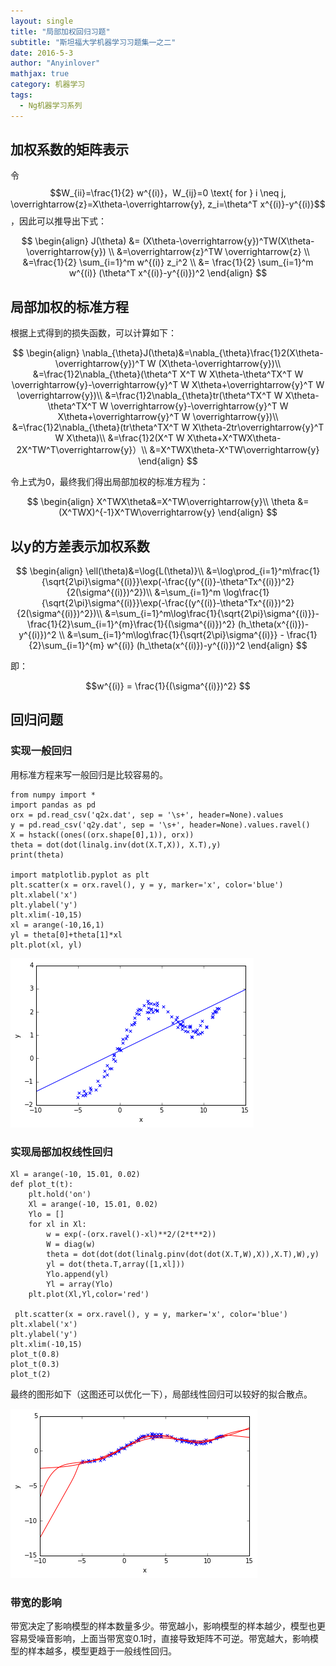```yaml
---
layout: single
title: "局部加权回归习题"
subtitle: "斯坦福大学机器学习习题集一之二"
date: 2016-5-3
author: "Anyinlover"
mathjax: true
category: 机器学习
tags:
  - Ng机器学习系列
---
```


## 加权系数的矩阵表示
令$$W_{ii}=\frac{1}{2} w^{(i)}，W_{ij}=0 \text{ for } i \neq j, \overrightarrow{z}=X\theta-\overrightarrow{y}, z_i=\theta^T x^{(i)}-y^{(i)}$$，因此可以推导出下式：

$$
\begin{align}
J(\theta) &= (X\theta-\overrightarrow{y})^TW(X\theta-\overrightarrow{y}) \\
&=\overrightarrow{z}^TW \overrightarrow{z} \\
&=\frac{1}{2} \sum_{i=1}^m w^{(i)} z_i^2 \\
&= \frac{1}{2} \sum_{i=1}^m w^{(i)} (\theta^T x^{(i)}-y^{(i)})^2
\end{align}
$$

## 局部加权的标准方程
根据上式得到的损失函数，可以计算如下：

$$
\begin{align}
\nabla_{\theta}J(\theta)&=\nabla_{\theta}\frac{1}2(X\theta-\overrightarrow{y})^T W (X\theta-\overrightarrow{y})\\
&=\frac{1}2\nabla_{\theta}(\theta^T X^T W X\theta-\theta^TX^T W \overrightarrow{y}-\overrightarrow{y}^T W X\theta+\overrightarrow{y}^T W \overrightarrow{y})\\
&=\frac{1}2\nabla_{\theta}tr(\theta^TX^T W X\theta-\theta^TX^T W \overrightarrow{y}-\overrightarrow{y}^T W X\theta+\overrightarrow{y}^T W \overrightarrow{y})\\
&=\frac{1}2\nabla_{\theta}(tr\theta^TX^T W X\theta-2tr\overrightarrow{y}^T W X\theta)\\
&=\frac{1}2(X^T W X\theta+X^TWX\theta-2X^TW^T\overrightarrow{y}）\\
&=X^TWX\theta-X^TW\overrightarrow{y}
\end{align}
$$

令上式为0，最终我们得出局部加权的标准方程为：

$$
\begin{align}
X^TWX\theta&=X^TW\overrightarrow{y}\\
\theta &= (X^TWX)^{-1}X^TW\overrightarrow{y}
\end{align}
$$

## 以y的方差表示加权系数

$$
\begin{align}
\ell(\theta)&=\log{L(\theta)}\\
&=\log\prod_{i=1}^m\frac{1}{\sqrt{2\pi}\sigma^{(i)}}\exp(-\frac{(y^{(i)}-\theta^Tx^{(i)})^2}{2(\sigma^{(i)})^2})\\
&=\sum_{i=1}^m \log\frac{1}{\sqrt{2\pi}\sigma^{(i)}}\exp(-\frac{(y^{(i)}-\theta^Tx^{(i)})^2}{2(\sigma^{(i)})^2})\\
&=\sum_{i=1}^m\log\frac{1}{\sqrt{2\pi}\sigma^{(i)}}-\frac{1}{2}\sum_{i=1}^{m}\frac{1}{(\sigma^{(i)})^2} (h_\theta(x^{(i)})-y^{(i)})^2 \\
&=\sum_{i=1}^m\log\frac{1}{\sqrt{2\pi}\sigma^{(i)}} - \frac{1}{2}\sum_{i=1}^{m} w^{(i)} (h_\theta(x^{(i)})-y^{(i)})^2
\end{align}
$$

即：

$$w^{(i)} = \frac{1}{(\sigma^{(i)})^2} $$

## 回归问题

### 实现一般回归
用标准方程来写一般回归是比较容易的。

~~~
from numpy import *
import pandas as pd
orx = pd.read_csv('q2x.dat', sep = '\s+', header=None).values
y = pd.read_csv('q2y.dat', sep = '\s+', header=None).values.ravel()
X = hstack((ones((orx.shape[0],1)), orx))
theta = dot(dot(linalg.inv(dot(X.T,X)), X.T),y)
print(theta)

import matplotlib.pyplot as plt
plt.scatter(x = orx.ravel(), y = y, marker='x', color='blue')
plt.xlabel('x')
plt.ylabel('y')
plt.xlim(-10,15)
xl = arange(-10,16,1)
yl = theta[0]+theta[1]*xl
plt.plot(xl, yl)
~~~

![ps1_2_1](\img\ps1_2_1.png)

### 实现局部加权线性回归

~~~
Xl = arange(-10, 15.01, 0.02)
def plot_t(t):
    plt.hold('on')
    Xl = arange(-10, 15.01, 0.02)
    Ylo = []
    for xl in Xl:
        w = exp(-(orx.ravel()-xl)**2/(2*t**2))
        W = diag(w)
        theta = dot(dot(dot(linalg.pinv(dot(dot(X.T,W),X)),X.T),W),y)
        yl = dot(theta.T,array([1,xl]))
        Ylo.append(yl)
        Yl = array(Ylo)
    plt.plot(Xl,Yl,color='red')

 plt.scatter(x = orx.ravel(), y = y, marker='x', color='blue')
plt.xlabel('x')
plt.ylabel('y')
plt.xlim(-10,15)
plot_t(0.8)
plot_t(0.3)
plot_t(2)
~~~

最终的图形如下（这图还可以优化一下），局部线性回归可以较好的拟合散点。

![ps1_2_1](\img\ps1_2_2.png)

### 带宽的影响
带宽决定了影响模型的样本数量多少。带宽越小，影响模型的样本越少，模型也更容易受噪音影响，上面当带宽变0.1时，直接导致矩阵不可逆。带宽越大，影响模型的样本越多，模型更趋于一般线性回归。
